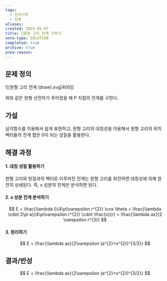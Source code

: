 ```yaml
---
tags:
  - 전자기학
  - 전계
aliases: 
created: 2025-05-07
title: 🔬원형 고리 전계 구하기
note-type: SOLUTION
completed: true
archive: true
area-reason:
---
```



## 문제 정의

![[원형 고리 전계 (draw).svg|400]]

위와 같은 원형 선전하가 주어졌을 때 P 지점의 전계를 구한다.
## 가설
삼각함수를 이용해서 쉽게 표현하고, 원형 고리의 대칭성을 이용해서 원형 고리의 위치 벡터들의 전계 합은 0이 되는 성질을 활용한다. 

## 해결 과정
#### 1. 대칭 성질 활용하기

원형 고리와 원점과의 벡터로 이루어진 전계는 원형 고리를 회전하면 대칭성에 의해 완전히 상쇄된다. 즉, x 성분의 전계만 분석하면 된다.

#### 2. x 성분 전계 분석하기

$$
E = \frac{\lambda l}{4\pi\varepsilon r^{2}} \cos \theta = \frac{\lambda \cdot 2\pi a}{4\pi\varepsilon r^{2}} \cdot \frac{x}{r} = \frac{\lambda ax}{2 \varepsilon r^{3}}
$$

#### 3. 정리하기

$$
E = \frac{\lambda ax}{2\varepsilon (a^{2}+x^{2})^{3/2}}
$$

## 결과/반성
$$
E = \frac{\lambda ax}{2\varepsilon (a^{2}+x^{2})^{3/2}}
$$